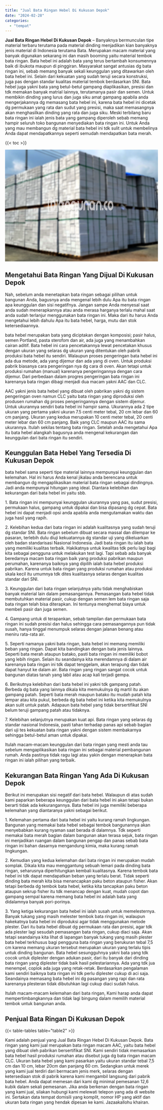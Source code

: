 ```yaml
---
title: "Jual Bata Ringan Hebel Di Kukusan Depok"
date: "2024-02-28"
categories: 
  - "tempat"
---
```


**Jual Bata Ringan Hebel Di Kukusan Depok** – Banyaknya bermunculan tipe material terbaru terutama pada material dinding menjadikan kian banyaknya jenis material di Indonesia terutama Bata. Merupakan macam material yang banyak digunakan sekarang ini dan masih booming yaitu material tembok bata ringan. Bata hebel ini adalah bata yang terus bertambah konsumennya baik di ibukota maupun di pinggiran. Masyarakat sangat antusias dg bata ringan ini, sebab memang banyak sekali keunggulan yang ditawarkan oleh bata hebel ini. Selain dari kekuatan yang sudah teruji secara konstruksi, juga pas dengan standar kualitas material tembok berdasarkan SNI. Bata hebel juga yakni bata yang betul-betul gampang diaplikasikan, presisi dan tdk memakan banyak matrial lainnya, terutamanya pasir dan semen. Untuk membikin dinding yang lurus dan juga siku amat gampang apabila anda mengerjakannya dg memasang bata hebel ini, karena bata hebel ini dicetak dg permukaan yang rata dan sudut yang presisi, maka saat memasangnya akan menghasilkan dinding yang rata dan juga siku. Meski terbilang baru bata ringan ini ialah jenis bata yang gampang diperoleh sebab memang hampir seluruh toko bangunan menyediakan bata ringan ini. Untuk Anda yang mau membangun dg material bata hebel ini tdk sulit untuk membelinya Anda dapat mendapatkannya seperti semudah mendapatkan bata merah.

{{< toc >}}

![Jual Bata Ringan Hebel Di Kukusan Depok](/images/jual-hebel-murah-44.png)

## Mengetahui Bata Ringan Yang Dijual Di Kukusan Depok

Nah, sebelum anda menetapkan bata ringan sebagai pilihan untuk bangunan Anda, bagusnya anda mengenal lebih dulu Apa itu bata ringan apa keunggulan dan sisi negatifnya. Jangan sampe Anda menyesal saat anda sudah menerapkannya atau anda merasa harganya terlalu mahal saat anda sudah terlanjur menggunakan bata ringan ini. Maka dari itu harus Anda mengetahui lebih dahulu Apa itu bata hebel, harga, mutu dan stok ketersediaannya.

bata hebel merupakan bata yang diciptakan dengan komposisi; pasir halus, semen Portland, pasta sterofom dan air, ada juga yang menambahkan cairan aditif. Bata hebel ini cara pencetakannya lewat pencetakan khusus dengan ukuran yang selaras dg ukuran yang ditentukan oleh pabrik produksi bata hebel itu sendiri. Walaupun proses pengeringan bata hebel ini ada dua metode, ada yang dijemur dan ada yang di oven. Untuk produksi pabrik biasanya cara pengeringan nya dg cara di oven. Akan tetapi untuk produksi rumahan (manual) karenanya pengeringannya dengan cara dijemur. Dari perbedaan dalam progres pengeringan bata ringan ini karenanya bata ringan dibagi menjadi dua macam yakni AAC dan CLC.

AAC yakni jenis bata hebel yang dibuat oleh pabrikan yakni dg sistem pengeringan oven namun CLC yaitu bata ringan yang diproduksi oleh produsen rumahan dg proses pengeringannya dengan sistem dijemur. Untuk ukurannya sendiri bata hebel ini hampir sama. Ukurannya ada 2 tipe ukuran yang pertama yakni ukuran 7.5 centi meter tebal, 20 cm lebar dan 60 cm panjang. Ukuran yang kedua merupakan 10 centi meter tebal, 20 centi meter lebar dan 60 cm panjang. Baik yang CLC maupun AAC itu sama ukurannya. Itulah sekilas tentang bata ringan. Setelah anda mengetahui Apa itu bata hebel alangkah bagusnya anda mengenal kekurangan dan keunggulan dari bata ringan itu sendiri.

## Keunggulan Bata Hebel Yang Tersedia Di Kukusan Depok

bata hebel sama seperti tipe material lainnya mempunyai keunggulan dan kelemahan. Hal ini harus Anda kenal jikalau anda berencana untuk membangun dg mengaplikasikan material bata ringan sebagai dindingnya. Jadi anda mempunyai hitungan yang ideal. Diantara kelebihan dan kekurangan dari bata hebel ini yaitu sbb.

1\. Bata ringan ini mempunyai keunggulan ukurannya yang pas, sudut presisi, permukaan halus, gampang untuk dipakai dan bisa dipasang dg cepat. Bata hebel ini dapat menjadi opsi anda apabila anda mengutamakan waktu dan juga hasil yang rapih.

2\. Kelebihan kedua dari bata ringan ini adalah kualitasnya yang sudah teruji dg standar SNI. Bata ringan sebelum dibuat secara massal dan dilempar ke pasaran, terlebih dulu diuji kekuatannya dg standar uji yang dikeluarkan oleh badan standarisasi Nasional Indonesia. Jadi bata ringan itu ialah bata yang memiliki kualitas terbaik. Hakikatnya untuk kwalitas tdk perlu lagi bagi kita sebagai pengguna untuk melakukan test lagi. Tapi sebab ada banyak beredarnya macam bata ringan baik yang produksi pabrikan maupun perumahan, karenanya baiknya yang dipilih ialah bata hebel produksi pabrikan. Karena untuk bata ringan yang produksi rumahan atau produksi skala kecil itu umumnya tdk dites kualitasnya selaras dengan kualitas standar dari SNI.

3\. Keunggulan dari bata ringan selanjutnya yaitu tidak menghabiskan banyak material lain dalam pemasangannya. Pemasangan bata hebel tidak membutuhkan material pasir, cukup dengan semen lem bata ringan saja bata ringan telah bisa diterapkan. Ini tentunya menghemat biaya untuk membeli pasir dan juga semen.

4\. Gampang untuk di terapankan, sebab tampilan dan permukaan bata ringan ini sudah presisi dan halus sehingga cara pemasangannya pun tidak susah, hanya tinggal menumpuk selaras dengan jalanan benang atau meniru rata-rata air.

5\. Seperti namanya yakni bata ringan, bata hebel ini memang memiliki beban yang ringan. Dapat kita bandingkan dengan bata jenis lainnya. Seperti bata merah ataupun batako, pasti bata ringan ini memiliki bobot yang lebih ringan. Selain itu seandainya kita merendamnya di dalam air karenanya bata ringan ini tdk dapat tenggelam, akan terapung dan tidak dapat hanyut ke dalam air. Bata ringan yang ringan sangat cocok untuk bangunan diatas tanah yang labil atau acap kali terjadi gempa.

6\. Berikutnya kelebihan dari bata hebel ini yakni tdk gampang patah. Berbeda dg bata yang lainnya dikala kita memukulnya dg martil itu akan gampang patah. Seperti bata merah maupun batako itu mudah patah kita lempar atau kita pukul, berbeda dg bata hebel ini ketika kita memukulnya akan sulit untuk patah. Adapaun bata hebel yang tidak bersertifikat SNI belum teruji gampang patah atau tidaknya.

7\. Kelebihan selanjutnya merupakan kuat api. Bata ringan yang selaras dg standar nasional Indonesia, pasti tahan terhadap panas api sebab bagian dari uji tes kekuatan bata ringan yakni dengan sistem membakarnya sehingga betul-betul aman untuk dipakai.

Itulah macam-macam keunggulan dari bata ringan yang mesti anda tau sebelum mengaplikasikan bata ringan ini sebagai material pembangunan rumah. Anda pastinya tidak ragu lagi atau yakin dengan menerapkan bata ringan ini ialah pilihan yang terbaik.

## Kekurangan Bata Ringan Yang Ada Di Kukusan Depok

Berikut ini merupakan sisi negatif dari bata hebel. Walaupun di atas sudah kami paparkan beberapa keunggulan dari bata hebel ini akan tetapi bukan berarti tidak ada kekurangannya. Bata hebel ini juga memiliki beberapa kelemahan yang diantaranya yakni sebagai berikut.

1\. Kelemahan pertama dari bata hebel ini yaitu kurang ramah lingkungan. Bangunan yang memakai bata hebel sebagai tembok bangunannya akan menyebabkan kurang nyaman saat berada di dalamnya. Tdk seperti memakai bata merah bagian dalam bangunan akan terasa sejuk, bata ringan ini menjadikan ruangan dalam bangunan pengap dan panas sebab bata ringan ini bahan dasarnya mengandung kimia, maka kurang ramah lingkungan.

2\. Kemudian yang kedua kelemahan dari bata ringan ini merupakan mudah somplak. Dikala kita mau menggantung sebuah lemari pada dinding bata ringan, seharusnya diperhitungkan kembali kualitasnya. Karena tembok bata hebel ini tdk dapat mendapatkan beban yang terlalu berat. Tidak seperti dinding bata merah kita bisa menancapkan paku beton ataupun fisher. Akan tetapi berbeda dg tembok bata hebel, ketika kita tancapkan paku beton ataupun sekrup fisher itu tdk menancap dengan kuat, mudah copot dan gampang sempal karena memang bata hebel ini adalah bata yang didalamnya banyak pori-porinya.

3\. Yang ketiga kekurangan bata hebel ini ialah susah untuk memelesternya. Banyak tukang yang masih melester tembok bata ringan ini, walaupun hakekatnya bata hebel ini diproduksi agar tidak menggunakan metode plester. Dari itu bata hebel dibuat dg permukaan rata dan presisi, agar tdk ada plester lagi sesudah pemasangan bata ringan, cukup diaci saja. Akan tetapi seandainya kita lihat di lapangan banyak tukang yang masih plester bata hebel terkhusus bagi pengguna bata ringan yang berukuran tebal 7,5 cm karena memang ukuran tersebut merupakan ukuran yang terlalu tipis untuk dinding bangunan. Bata hebel sesungguhnya yakni bata yang tdk cocok untuk diplester dengan adukan pasir, dari itu banyak dari dinding bata ringan yang diplester tidak baik hasil pelestariannya. Ada yang tdk jua menempel, coplok ada juga yang retak-retak. Berdasarkan pengalaman kami sendiri baiknya bata ringan ini tdk perlu diplester cukup di aci saja. Seandainya memasang bata hebel ini dg pasangan yang rapi dan rata karenanya plesteran tidak dibutuhkan lagi cukup diaci sudah halus.

Itulah macam-macam kelemahan dari bata ringan, Kami harap anda dapat mempertimbangkannya dan tidak lagi bingung dalam memilih material tembok untuk bangunan anda.

## Penjual Bata Ringan Di Kukusan Depok

{{< table-tables table="table2" >}}

Kami adalah penjual yang Jual Bata Ringan Hebel Di Kukusan Depok. Bata ringan yang kami jual merupakan bata ringan macam AAC, yaitu bata hebel yang dibuat oleh pabrikan bersertifikat SNI. Kami sendiri tidak memasarkan bata hebel hasil produksi rumahan atau disebut juga dg bata ringan macam CLC. Ukuran bata hebel yang kami pasarkan yaitu ukuran standar tebal 7,5 cm dan 10 cm, lebar 20cm dan panjang 60 cm. Sedangkan untuk merek yang kami jual terdiri dari bermacam jenis merk, selaras dengan ketersediaan stok di pabrik karena kami mengambil langsung dari pabrik bata hebel. Anda dapat memesan dari kami dg minimal pemesanan 12,6 kubik dalam sekali pemesanan. Jika anda berkenan dengan bata ringan yang kami jual, silakan hubungi kami melewati telepon yang ada di website ini. Sertakan data tempat domisili yang komplit, nomor HP yang aktif dan ukuran bata ringan yang hendak dipesan ke kami. Jazaakallohu khairan.
